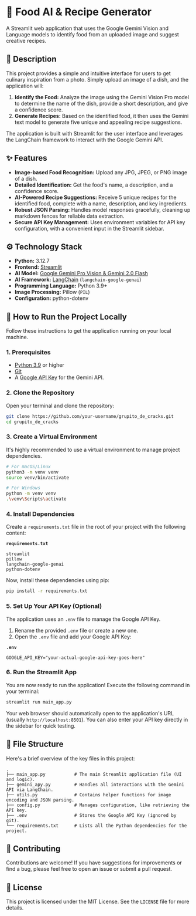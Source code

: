 # 🍔 Food AI & Recipe Generator

A Streamlit web application that uses the Google Gemini Vision and Language models to identify food from an uploaded image and suggest creative recipes.

 <!-- It's highly recommended to replace this with an actual screenshot of your app! -->

## 📜 Description

This project provides a simple and intuitive interface for users to get culinary inspiration from a photo. Simply upload an image of a dish, and the application will:

1.  **Identify the Food:** Analyze the image using the Gemini Vision Pro model to determine the name of the dish, provide a short description, and give a confidence score.
2.  **Generate Recipes:** Based on the identified food, it then uses the Gemini text model to generate five unique and appealing recipe suggestions.

The application is built with Streamlit for the user interface and leverages the LangChain framework to interact with the Google Gemini API.

## ✨ Features

- **Image-based Food Recognition:** Upload any JPG, JPEG, or PNG image of a dish.
- **Detailed Identification:** Get the food's name, a description, and a confidence score.
- **AI-Powered Recipe Suggestions:** Receive 5 unique recipes for the identified food, complete with a name, description, and key ingredients.
- **Robust JSON Parsing:** Handles model responses gracefully, cleaning up markdown fences for reliable data extraction.
- **Secure API Key Management:** Uses environment variables for API key configuration, with a convenient input in the Streamlit sidebar.

## ⚙️ Technology Stack
- **Python:** 3.12.7
- **Frontend:** [Streamlit](https://streamlit.io/)
- **AI Model:** [Google Gemini Pro Vision & Gemini 2.0 Flash](https://deepmind.google/technologies/gemini/)
- **AI Framework:** [LangChain](https://www.langchain.com/) (`langchain-google-genai`)
- **Programming Language:** Python 3.9+
- **Image Processing:** Pillow (`PIL`)
- **Configuration:** python-dotenv

## 🚀 How to Run the Project Locally

Follow these instructions to get the application running on your local machine.

### 1. Prerequisites

- [Python 3.9](https://www.python.org/downloads/) or higher
- [Git](https://git-scm.com/)
- A [Google API Key](https://ai.google.dev/gemini-api/docs/api-key) for the Gemini API.

### 2. Clone the Repository

Open your terminal and clone the repository:

```bash
git clone https://github.com/your-username/grupito_de_cracks.git
cd grupito_de_cracks
```

### 3. Create a Virtual Environment

It's highly recommended to use a virtual environment to manage project dependencies.

```bash
# For macOS/Linux
python3 -m venv venv
source venv/bin/activate

# For Windows
python -m venv venv
.\venv\Scripts\activate
```

### 4. Install Dependencies

Create a `requirements.txt` file in the root of your project with the following content:

**`requirements.txt`**
```
streamlit
pillow
langchain-google-genai
python-dotenv
```

Now, install these dependencies using pip:

```bash
pip install -r requirements.txt
```

### 5. Set Up Your API Key (Optional)

The application uses an `.env` file to manage the Google API Key.

1.  Rename the provided `.env` file or create a new one.
2.  Open the `.env` file and add your Google API Key:

**`.env`**
```
GOOGLE_API_KEY="your-actual-google-api-key-goes-here"
```

### 6. Run the Streamlit App

You are now ready to run the application! Execute the following command in your terminal:

```bash
streamlit run main_app.py
```

Your web browser should automatically open to the application's URL (usually `http://localhost:8501`). You can also enter your API key directly in the sidebar for quick testing.

## 📁 File Structure

Here's a brief overview of the key files in this project:

```
.
├── main_app.py           # The main Streamlit application file (UI and logic).
├── gemini_apy.py         # Handles all interactions with the Gemini API via LangChain.
├── utils.py              # Contains helper functions for image encoding and JSON parsing.
├── config.py             # Manages configuration, like retrieving the API key.
├── .env                  # Stores the Google API Key (ignored by git).
└── requirements.txt      # Lists all the Python dependencies for the project.
```

## 🤝 Contributing

Contributions are welcome! If you have suggestions for improvements or find a bug, please feel free to open an issue or submit a pull request.

## 📝 License

This project is licensed under the MIT License. See the `LICENSE` file for more details.
